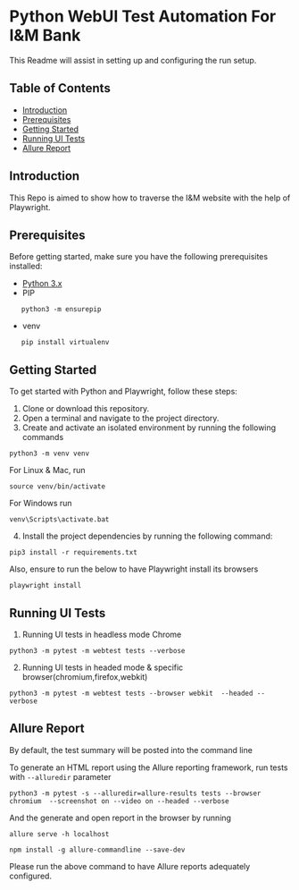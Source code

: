 # Python WebUI Test Automation For I&M Bank

This Readme will assist in setting up and configuring the run setup.

## Table of Contents

- [Introduction](#introduction)
- [Prerequisites](#prerequisites)
- [Getting Started](#getting-started)
- [Running UI Tests](#running-ui-tests)
- [Allure Report](#allure-report)

## Introduction

This Repo is aimed to show how to traverse the I&M website with the help of Playwright.

## Prerequisites

Before getting started, make sure you have the following prerequisites installed:

- [Python 3.x](https://www.python.org/downloads/)
- PIP
 ```shell
    python3 -m ensurepip
```
- venv
 ```shell
    pip install virtualenv
```


## Getting Started

To get started with Python and Playwright, follow these steps:

1. Clone or download this repository.
2. Open a terminal and navigate to the project directory.
3. Create and activate an isolated environment by running the following commands
```shell
python3 -m venv venv
```
For Linux & Mac, run 
```shell
source venv/bin/activate
```
For Windows run
```shell
venv\Scripts\activate.bat
```
4. Install the project dependencies by running the following command:
```shell
pip3 install -r requirements.txt
```
Also, ensure to run the below to have Playwright install its browsers
```shell
playwright install
```

## Running UI Tests

1. Running UI tests in headless mode Chrome

```shell
python3 -m pytest -m webtest tests --verbose
```
2. Running UI tests in headed mode & specific browser(chromium,firefox,webkit)

```shell
python3 -m pytest -m webtest tests --browser webkit  --headed --verbose
```

## Allure Report

By default, the test summary will be posted into the command line

To generate an HTML report using the Allure reporting framework, run tests with `--alluredir` parameter

```shell
python3 -m pytest -s --alluredir=allure-results tests --browser chromium  --screenshot on --video on --headed --verbose
```

And the generate and open report in the browser by running
```shell
allure serve -h localhost
```
``` shell
npm install -g allure-commandline --save-dev
```
Please run the above command to have Allure reports adequately configured.

